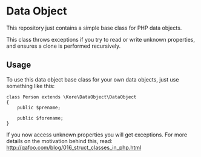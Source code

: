 # Data Object

This repository just contains a simple base class for PHP data objects.

This class throws exceptions if you try to read or write unknown properties,
and ensures a clone is performed recursively.

## Usage

To use this data object base class for your own data objects, just use
something like this:

    class Person extends \Kore\DataObject\DataObject
    {
        public $prename;

        public $forename;
    }

If you now access unknown properties you will get exceptions. For more details
on the motivation behind this, read:
http://qafoo.com/blog/016_struct_classes_in_php.html
